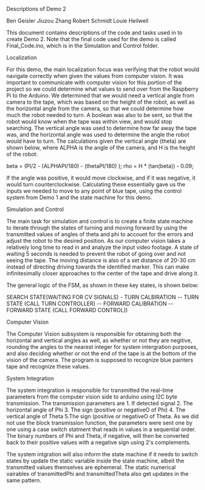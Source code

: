 Descriptions of Demo 2

Ben Geisler Jiuzou Zhang Robert Schmidt Louie Heilweil

This document contains descriptions of the code and tasks used in to create Demo 2. Note that the final code used for the demo is called Final_Code.ino, which is in the Simulation and Control folder.

Localization

For this demo, the main localization focus was verifying that the robot would navigate correctly when given the values from computer vision. It was important to communicate with computer vision for this portion of the project so we could determine what values to send over from the Raspberry Pi to the Arduino. We determined that we would need a vertical angle from camera to the tape, which was based on the height of the robot, as well as the horizontal angle from the camera, so that we could determine how much the robot needed to turn. A boolean was also to be sent, so that the robot would know when the tape was within view, and would stop searching. The vertical angle was used to determine how far away the tape was, and the horizontal angle was used to determine the angle the robot would have to turn. The calculations given the vertical angle (theta) are shown below, where ALPHA is the angle of the camera, and H is the height of the robot:

beta = (PI/2 - (ALPHAPI/180) - (thetaPI/180) ); rho = H * (tan(beta)) - 0.09;

If the angle was positive, it would move clockwise, and if it was negative, it would turn counterclockwise. Calculating these essentially gave us the inputs we needed to move to any point of blue tape, using the control system from Demo 1 and the state machine for this demo.

Simulation and Control

The main task for simulation and control is to create a finite state machine to iterate through the states of turning and moving forward by using the transmitted values of angles of theta and phi to account for the errors and adjust the robot to the desired position. As our computer vision takes a relatively long time to read in and analyze the input video footage. A state of waiting 5 seconds is needed to prevent the robot of going over and not seeing the tape. The moving distance is also of a set distance of 20-30 cm instead of directing driving towards the identified marker. This can make infinitesimally closer approaches to the center of the tape and drive along it.

The general logic of the FSM, as shown in these key states, is shown below:

SEARCH STATE(WAITING FOR CV SIGNALS) - TURN CALBIRATION -- TURN STATE (CALL TURN CONTROLLER) -- FORWARD CALIBRATION -- FORWARD STATE (CALL FORWARD CONTROL))

Computer Vision

The Computer Vision subsystem is responsible for obtaining both the horizontal and vertical angles as well, as whether or not they are negitive, rounding the angles to the nearest integer for system intergration purposes, and also deciding whether or not the end of the tape is at the bottom of the vision of the camera. The program is supposed to recognize blue painters tape and recognize these values.

System Integration

The system integration is responsible for transmitted the real-time parameters from the computer vision side to arduino using I2C byte transmission. The transmission parameters are 1. If detected signal 2. The horizontal angle of Phi 3. The sign (positive or negativeO of Phi) 4. The vertical angle of Theta 5.The sign (positive or negativeO of Theta. As we did not use the block transmission function, the parameters were sent one by one using a case switch statment that reads in values in a sequential order. The binary numbers of Phi and Theta, if negative, will then be converted back to their positive values with a negative sign using 2's complements.

The system intgration will also inform the state machine if it needs to switch states by update the static variable inside the state machine, albeit the transmitted values themselves are ephemeral. The static numerical vairables of transmittedPhi and transmittedTheta also get updates in the same pattern.
